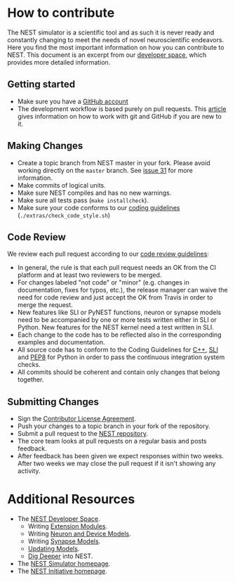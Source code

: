 # How to contribute

The NEST simulator is a scientific tool and as such it is never ready and constantly changing to meet the needs of novel neuroscientific endeavors. Here you find the most important information on how you can contribute to NEST. This document is an excerpt from our [developer space](https://nest.github.io/nest-simulator/), which provides more detailed information.

## Getting started

* Make sure you have a [GitHub account](https://github.com/signup/free)
* The development workflow is based purely on pull requests. This [article](https://nest.github.io/nest-simulator/development_workflow) gives information on how to work with git and GitHub if you are new to it.

## Making Changes

* Create a topic branch from NEST master in your fork. Please avoid working directly on the `master` branch. See [issue 31](https://github.com/nest/nest-simulator/issues/31) for more information.
* Make commits of logical units.
* Make sure NEST compiles and has no new warnings.
* Make sure all tests pass (`make installcheck`).
* Make sure your code conforms to our [coding guidelines](https://nest.github.io/nest-simulator/coding_guidelines_c++#check-static-analysis-local) (`./extras/check_code_style.sh`)


## Code Review

We review each pull request according to our [code review guidelines](https://nest.github.io/nest-simulator/code_review_guidelines):

* In general, the rule is that each pull request needs an OK from the CI platform and at least two reviewers to be merged.
* For changes labeled "not code" or "minor" (e.g. changes in documentation, fixes for typos, etc.), the release manager can waive the need for code review and just accept the OK from Travis in order to merge the request.
* New features like SLI or PyNEST functions, neuron or synapse models need to be accompanied by one or more tests written either in SLI or Python. New features for the NEST kernel need a test written in SLI.
* Each change to the code has to be reflected also in the corresponding examples and documentation.
* All source code has to conform to the Coding Guidelines for [C++](https://nest.github.io/nest-simulator/coding_guidelines_c++), [SLI](https://nest.github.io/nest-simulator/coding_guidelines_sli) and [PEP8](https://www.python.org/dev/peps/pep-0008/) for Python in order to pass the continuous integration system checks.
* All commits should be coherent and contain only changes that belong together.

## Submitting Changes

* Sign the [Contributor License Agreement](https://nest.github.io/nest-simulator/#contributor-license-agreement).
* Push your changes to a topic branch in your fork of the repository.
* Submit a pull request to the [NEST repository](https://github.com/nest/nest-simulator).
* The core team looks at pull requests on a regular basis and posts feedback.
* After feedback has been given we expect responses within two weeks. After two weeks we may close the pull request if it isn't showing any activity.

# Additional Resources

* The [NEST Developer Space](https://nest.github.io/nest-simulator/).
    * Writing [Extension Modules](https://nest.github.io/nest-simulator/extension_modules).
    * Writing [Neuron and Device Models](https://nest.github.io/nest-simulator/neuron_and_device_models).
    * Writing [Synapse Models](https://nest.github.io/nest-simulator/synapse_models).
    * [Updating Models](https://nest.github.io/nest-simulator/model_conversion_3g_4g).
    * [Dig Deeper](https://nest.github.io/nest-simulator/#dig-deeper) into NEST.
* The [NEST Simulator homepage](http://nest-simulator.org/).
* The [NEST Initiative homepage](http://www.nest-initiative.org/).
